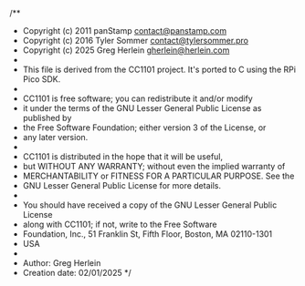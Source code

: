 /**
 * Copyright (c) 2011 panStamp <contact@panstamp.com>
 * Copyright (c) 2016 Tyler Sommer <contact@tylersommer.pro>
 * Copyright (c) 2025 Greg Herlein <gherlein@herlein.com>
 *
 * This file is derived from the CC1101 project.  It's ported to C using the RPi Pico SDK.
 *
 * CC1101 is free software; you can redistribute it and/or modify
 * it under the terms of the GNU Lesser General Public License as published by
 * the Free Software Foundation; either version 3 of the License, or
 * any later version.
 *
 * CC1101 is distributed in the hope that it will be useful,
 * but WITHOUT ANY WARRANTY; without even the implied warranty of
 * MERCHANTABILITY or FITNESS FOR A PARTICULAR PURPOSE. See the
 * GNU Lesser General Public License for more details.
 *
 * You should have received a copy of the GNU Lesser General Public License
 * along with CC1101; if not, write to the Free Software
 * Foundation, Inc., 51 Franklin St, Fifth Floor, Boston, MA  02110-1301
 * USA
 *
 * Author: Greg Herlein
 * Creation date: 02/01/2025
 */
